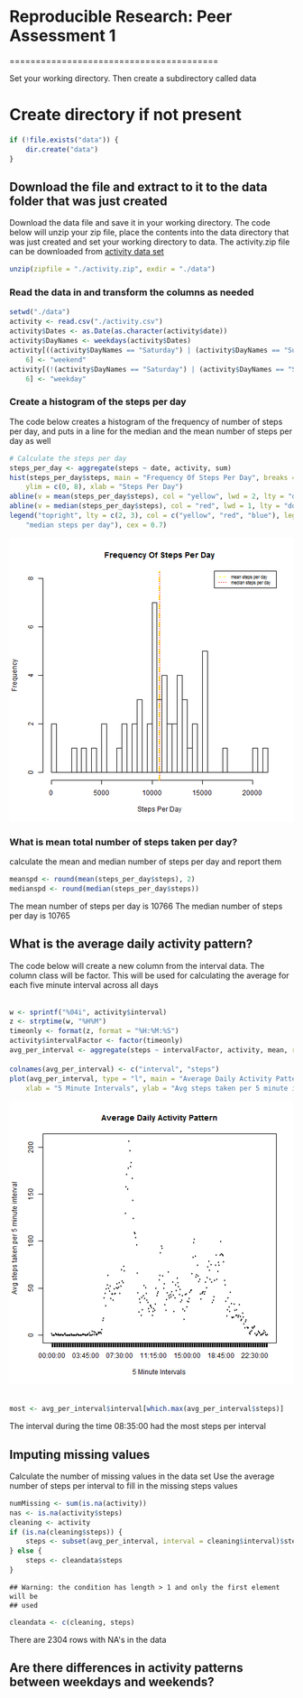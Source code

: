 # Reproducible Research: Peer Assessment 1
========================================

Set your working directory.
Then create a subdirectory called data
# Create directory if not present

```r
if (!file.exists("data")) {
    dir.create("data")
}
```

## Download the file and extract to it to the data folder that was just created
Download the data file and save it in your working directory. 
The code below will unzip your zip file, place the contents into the data directory that was just created
and set your working directory to data.
The activity.zip file can be downloaded from [activity data set](https://github.com/rdpeng/RepData_PeerAssessment1/blob/master) 

```r
unzip(zipfile = "./activity.zip", exdir = "./data")
```


### Read the data in and transform the columns as needed

```r
setwd("./data")
activity <- read.csv("./activity.csv")
activity$Dates <- as.Date(as.character(activity$date))
activity$DayNames <- weekdays(activity$Dates)
activity[((activity$DayNames == "Saturday") | (activity$DayNames == "Sunday")), 
    6] <- "weekend"
activity[(!(activity$DayNames == "Saturday") | (activity$DayNames == "Sunday")), 
    6] <- "weekday"
```


### Create a histogram of the steps per day
The code below creates a histogram of the frequency of number of steps per day, and puts in a line for the median
and the mean number of steps per day as well

```r
# Calculate the steps per day
steps_per_day <- aggregate(steps ~ date, activity, sum)
hist(steps_per_day$steps, main = "Frequency Of Steps Per Day", breaks = nrow(steps_per_day), 
    ylim = c(0, 8), xlab = "Steps Per Day")
abline(v = mean(steps_per_day$steps), col = "yellow", lwd = 2, lty = "dashed")
abline(v = median(steps_per_day$steps), col = "red", lwd = 1, lty = "dotted")
legend("topright", lty = c(2, 3), col = c("yellow", "red", "blue"), legend = c("mean steps per day", 
    "median steps per day"), cex = 0.7)
```

![plot of chunk unnamed-chunk-4](figure/unnamed-chunk-4.png) 



### What is mean total number of steps taken per day?
calculate the mean and median number of steps per day and report them

```r
meanspd <- round(mean(steps_per_day$steps), 2)
medianspd <- round(median(steps_per_day$steps))
```


The mean number of steps per day is 10766
The median number of steps per day is 10765


## What is the average daily activity pattern?
The code below will create a new column from the interval data. The column class will be factor. This will 
be used for calculating the average for each five minute interval across all days

```r

w <- sprintf("%04i", activity$interval)
z <- strptime(w, "%H%M")
timeonly <- format(z, format = "%H:%M:%S")
activity$intervalFactor <- factor(timeonly)
avg_per_interval <- aggregate(steps ~ intervalFactor, activity, mean, rm.na = T)

colnames(avg_per_interval) <- c("interval", "steps")
plot(avg_per_interval, type = "l", main = "Average Daily Activity Pattern", 
    xlab = "5 Minute Intervals", ylab = "Avg steps taken per 5 minute interval")
```

![plot of chunk unnamed-chunk-6](figure/unnamed-chunk-6.png) 

```r

most <- avg_per_interval$interval[which.max(avg_per_interval$steps)]
```

The interval during the time 08:35:00 had the most steps per interval

## Imputing missing values
Calculate the number of missing values in the data set
Use the average number of steps per interval to fill in the missing steps values

```r
numMissing <- sum(is.na(activity))
nas <- is.na(activity$steps)
cleaning <- activity
if (is.na(cleaning$steps)) {
    steps <- subset(avg_per_interval, interval = cleaning$interval)$steps
} else {
    steps <- cleandata$steps
}
```

```
## Warning: the condition has length > 1 and only the first element will be
## used
```

```r
cleandata <- c(cleaning, steps)

```

There are 2304 rows with NA's in the data

## Are there differences in activity patterns between weekdays and weekends?
